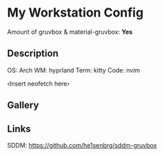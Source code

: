 # My Workstation Config

Amount of gruvbox & material-gruvbox: **Yes**

## Description
OS: Arch
WM: hyprland
Term: kitty
Code: nvim

‹Insert neofetch here›


## Gallery

## Links

SDDM: https://github.com/he1senbrg/sddm-gruvbox
